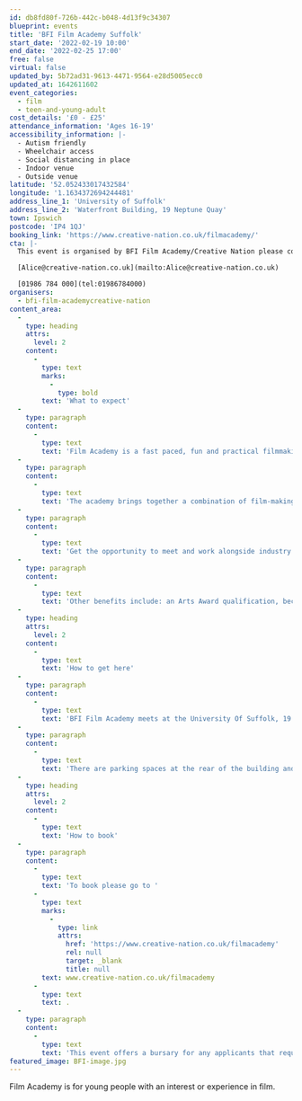 ```yaml
---
id: db8fd80f-726b-442c-b048-4d13f9c34307
blueprint: events
title: 'BFI Film Academy Suffolk'
start_date: '2022-02-19 10:00'
end_date: '2022-02-25 17:00'
free: false
virtual: false
updated_by: 5b72ad31-9613-4471-9564-e28d5005ecc0
updated_at: 1642611602
event_categories:
  - film
  - teen-and-young-adult
cost_details: '£0 - £25'
attendance_information: 'Ages 16-19'
accessibility_information: |-
  - Autism friendly
  - Wheelchair access
  - Social distancing in place
  - Indoor venue
  - Outside venue
latitude: '52.052433017432584'
longitude: '1.1634372694244481'
address_line_1: 'University of Suffolk'
address_line_2: 'Waterfront Building, 19 Neptune Quay'
town: Ipswich
postcode: 'IP4 1QJ'
booking_link: 'https://www.creative-nation.co.uk/filmacademy/'
cta: |-
  This event is organised by BFI Film Academy/Creative Nation please contact Alice Whitney:

  [Alice@creative-nation.co.uk](mailto:Alice@creative-nation.co.uk)

  [01986 784 000](tel:01986784000)
organisers:
  - bfi-film-academycreative-nation
content_area:
  -
    type: heading
    attrs:
      level: 2
    content:
      -
        type: text
        marks:
          -
            type: bold
        text: 'What to expect'
  -
    type: paragraph
    content:
      -
        type: text
        text: 'Film Academy is a fast paced, fun and practical filmmaking experience, designed for young people with some demonstrable interest and/or experience in film.'
  -
    type: paragraph
    content:
      -
        type: text
        text: 'The academy brings together a combination of film-making workshops, to develop practical skills. '
  -
    type: paragraph
    content:
      -
        type: text
        text: 'Get the opportunity to meet and work alongside industry professionals from across disciplines, including writing and directing through to production, sound design, editing and camera. Also, meet and begin to network with other young film fans from across the region.  '
  -
    type: paragraph
    content:
      -
        type: text
        text: 'Other benefits include: an Arts Award qualification, become part of the Film Academy alumni and access exclusive opportunities!'
  -
    type: heading
    attrs:
      level: 2
    content:
      -
        type: text
        text: 'How to get here'
  -
    type: paragraph
    content:
      -
        type: text
        text: 'BFI Film Academy meets at the University Of Suffolk, 19 Neptune Quay in Ipswich.'
  -
    type: paragraph
    content:
      -
        type: text
        text: 'There are parking spaces at the rear of the building and the entrance uses double sliding doors for those that have accessibility needs.'
  -
    type: heading
    attrs:
      level: 2
    content:
      -
        type: text
        text: 'How to book'
  -
    type: paragraph
    content:
      -
        type: text
        text: 'To book please go to '
      -
        type: text
        marks:
          -
            type: link
            attrs:
              href: 'https://www.creative-nation.co.uk/filmacademy'
              rel: null
              target: _blank
              title: null
        text: www.creative-nation.co.uk/filmacademy
      -
        type: text
        text: .
  -
    type: paragraph
    content:
      -
        type: text
        text: 'This event offers a bursary for any applicants that require it. '
featured_image: BFI-image.jpg
---
```

Film Academy is for young people with an interest or experience in film.